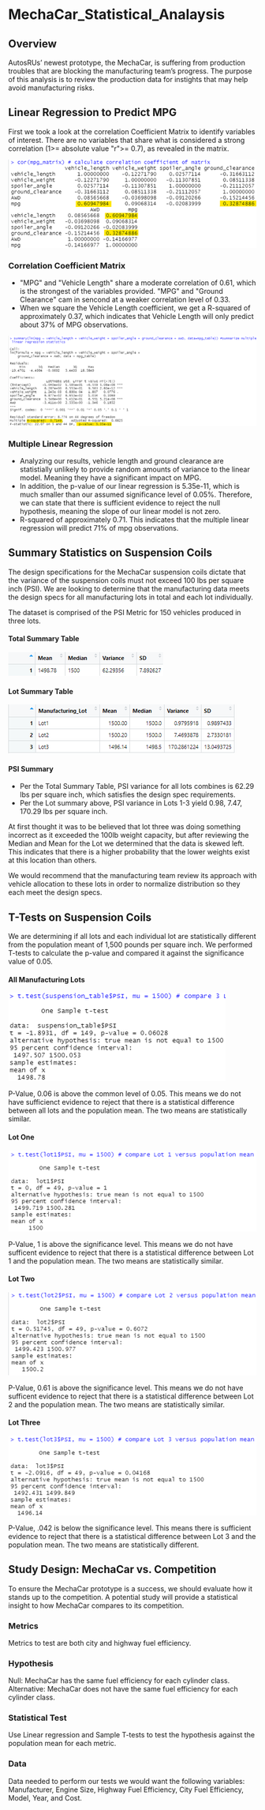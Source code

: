 # MechaCar_Statistical_Analaysis

## Overview

AutosRUs’ newest prototype, the MechaCar, is suffering from production troubles that are blocking the manufacturing team’s progress. The purpose of this analysis is to review the production data for instights that may help avoid manufacturing risks.  

## Linear Regression to Predict MPG

First we took a look at the correlation Coefficient Matrix to identify variables of interest.  There are no variables that share what is considered a strong correlation (1>= absolute value "r">= 0.7), as revealed in the matrix.

![webpage](https://github.com/diercz/MechaCar_Statistical_Analaysis/blob/main/Images/Cor%20Coeff.png)

### Correlation Coefficient Matrix

- "MPG" and "Vehicle Length" share a moderate correlation of 0.61, which is the strongest of the variables provided.  "MPG" and "Ground Clearance" cam in sencond at a weaker correlation level of 0.33.
- When we square the Vehicle Length coefficient, we get a R-squared of approximately 0.37, which indicates that Vehicle Length will only predict about 37% of MPG observations.  

![webpage](https://github.com/diercz/MechaCar_Statistical_Analaysis/blob/main/Images/Mult%20Lin%20Reg.png)

### Multiple Linear Regression

- Analyzing our results, vehicle length and ground clearance are statistially unlikely to provide random amounts of variance to the linear model. Meaning they have a significant impact on MPG.
- In addition, the p-value of our linear regression is 5.35e-11, which is much smaller than our assumed significance level of 0.05%.  Therefore, we can state that there is sufficient evidence to reject the null hypothesis, meaning the slope of our linear model is not zero.
- R-squared of approximately 0.71.  This indicates that the multiple linear regression will predict 71% of mpg observations. 

## Summary Statistics on Suspension Coils

The design specifications for the MechaCar suspension coils dictate that the variance of the suspension coils must not exceed 100 lbs per square inch (PSI).  We are looking to determine that the manufacturing data meets the design specs for all manufacturing lots in total and each lot individually.  

The dataset is comprised of the PSI Metric for 150 vehicles produced in three lots.

#### Total Summary Table

![webpage](https://github.com/diercz/MechaCar_Statistical_Analaysis/blob/main/Images/total%20sum%20DF.png)

#### Lot Summary Table

![webpage](https://github.com/diercz/MechaCar_Statistical_Analaysis/blob/main/Images/lot%20sum%20DF.png)

#### PSI Summary

- Per the Total Summary Table, PSI variance for all lots combines is 62.29 lbs per square inch, which satisfies the design spec requirements.
- Per the Lot summary above, PSI variance in Lots 1-3 yield 0.98, 7.47, 170.29 lbs per square inch.

At first thought it was to be believed that lot three was doing something incorrect as it exceeded the 100lb weight capacity, but after reviewing the Median and Mean for the Lot we determined that the data is skewed left.  This indicates that there is a higher probability that the lower weights exist at this location than others.  

We would recommend that the manufacturing team review its approach with vehicle allocation to these lots in order to normalize distribution so they each meet the design specs.  

## T-Tests on Suspension Coils

We are determining if all lots and each individual lot are statistically different from the population meant of 1,500 pounds per square inch.  We performed T-tests to calculate the p-value and compared it against the significance value of 0.05.

#### All Manufacturing Lots

![webpage](https://github.com/diercz/MechaCar_Statistical_Analaysis/blob/main/Images/all%20man%20lots.png)

P-Value, 0.06 is above the common level of 0.05.  This means we do not have sufficienct evidence to reject that there is a statistical difference between all lots and the population mean.  The two means are statistically similar.  

#### Lot One

![webpage](https://github.com/diercz/MechaCar_Statistical_Analaysis/blob/main/Images/Lot_1.png)

P-Value, 1 is above the significance level.  This means we do not have sufficent evidence to reject that there is a statistical difference between Lot 1 and the population mean.  The two means are statistically similar.

#### Lot Two

![webpage](https://github.com/diercz/MechaCar_Statistical_Analaysis/blob/main/Images/Lot_2.png)

P-Value, 0.61 is above the significance level.  This means we do not have sufficent evidence to reject that there is a statistical difference between Lot 2 and the population mean.  The two means are statistically similar.


#### Lot Three

![webpage](https://github.com/diercz/MechaCar_Statistical_Analaysis/blob/main/Images/Lot_3.png)

P-Value, .042 is below the significance level.  This means there is sufficient evidence to reject that there is a statistical difference between Lot 3 and the population mean.  The two means are statistically different.  

## Study Design: MechaCar vs. Competition

To ensure the MechaCar prototype is a success, we should evaluate how it stands up to the competition.  A potential study will provide a statistical insight to how MechaCar compares to its competition.

### Metrics

Metrics to test are both city and highway fuel efficiency.

### Hypothesis

Null: MechaCar has the same fuel efficiency for each cylinder class.  Alternative: MechaCar does not have the same fuel efficiency for each cylinder class.

### Statistical Test

Use Linear regression and Sample T-tests to test the hypothesis against the population mean for each metric.

### Data

Data needed to perform our tests we would want the following variables: Manufacturer, Engine Size, Highway Fuel Efficiency, City Fuel Efficiency, Model, Year, and Cost.  